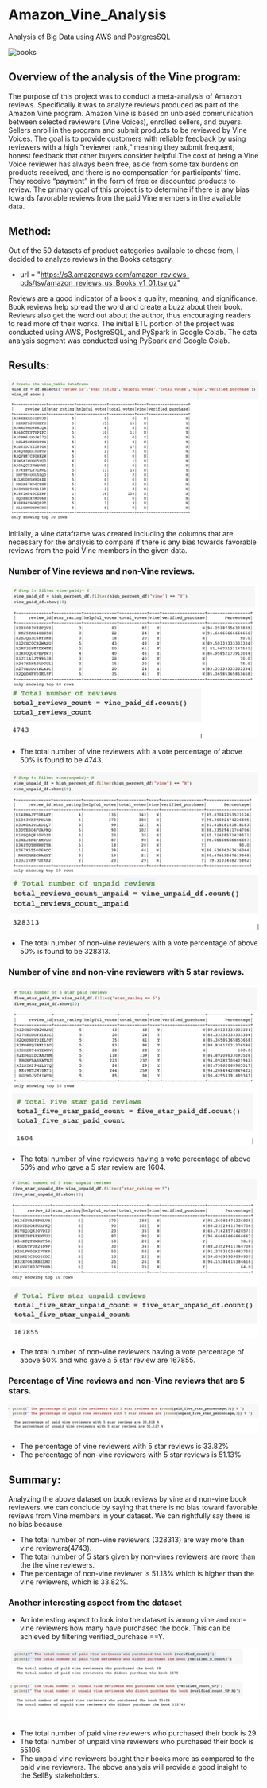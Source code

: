 # Amazon_Vine_Analysis

Analysis of Big Data using AWS and PostgresSQL

![books](https://cdn.rpglobalalliance.org/live/wp-content/uploads/2019/01/06131106/book-review.png)

## Overview of the analysis of the Vine program:

The purpose of this project was to conduct a meta-analysis of Amazon reviews. Specifically it was to analyze reviews produced as part of the Amazon Vine program. Amazon Vine is based on unbiased communication between selected reviewers (Vine Voices), enrolled sellers, and buyers. Sellers enroll in the program and submit products to be reviewed by Vine Voices. The goal is to provide customers with reliable feedback by using reviewers with a high “reviewer rank,” meaning they submit frequent, honest feedback that other buyers consider helpful.The cost of being a Vine Voice reviewer has always been free, aside from some tax burdens on products received, and there is no compensation for participants’ time. They receive “payment” in the form of free or discounted products to review. The primary goal of this project is to determine if there is any bias towards favorable reviews from the paid Vine members in the available data.

## Method:

Out of the 50 datasets of product categories available to chose from, I decided to analyze reviews in the Books category.
* url = "https://s3.amazonaws.com/amazon-reviews-pds/tsv/amazon_reviews_us_Books_v1_01.tsv.gz"

Reviews are a good indicator of a book's quality, meaning, and significance. Book reviews help spread the word and create a buzz about their book. Reviews also get the word out about the author, thus encouraging readers to read more of their works. The initial ETL portion of the project was conducted using AWS, PostgreSQL, and PySpark in Google Colab. The data analysis segment was conducted using PySpark and Google Colab.

## Results: 

![Vine_dataset](images/Vine_table_df.png)

Initially, a vine dataframe was created including the columns that are necessary for the analysis to compare if there is any bias towards favorable reviews from the paid Vine members in the given data.

### Number of Vine reviews and non-Vine reviews.

![image1](images/image_1.png)

* The total number of vine reviewers with a vote percentage of above 50% is found to be 4743.

![image2](images/image_2.png)

* The total number of non-vine reviewers with a vote percentage of above 50% is found to be 328313.

### Number of vine and non-vine reviewers with 5 star reviews.

![image3](images/image_3.png)

* The total number of vine reviewers having a vote percentage of above 50% and who gave a 5 star review are 1604.

![image4](images/image_4.png)

* The total number of non-vine reviewers having a vote percentage of above 50% and who gave a 5 star review are 167855.

### Percentage of Vine reviews and non-Vine reviews that are 5 stars.

![percentage](images/percentage.png)

* The percentage of vine reviewers with 5 star reviews is 33.82%
* The percentage of non-vine reviewers with 5 star reviews is 51.13%

## Summary:

Analyzing the above dataset on book reviews by vine and non-vine book reviewers, we can conclude by saying that there is no bias toward favorable reviews from Vine members in your dataset. We can rightfully say there is no bias because

* The total number of non-vine reviewers (328313) are way more than vine reviewers(4743).
* The total number of 5 stars given by non-vines reviewers are more than the the vine reviewers.
* The percentage of non-vine reviewer is 51.13% which is higher than the vine reviewers, which is 33.82%.

### Another interesting aspect from the dataset

* An interesting aspect to look into the dataset is among vine and non-vine reviewers how many have purchased the book. This can be achieved by filtering verified_purchase ==Y.

![additional](images/additional.png)
* The total number of paid vine reviewers who purchased their book is 29.
* The total number of unpaid vine reviewers who purchased their book is 55106.
* The unpaid vine reviewers bought their books more as compared to the paid vine reviewers.
The above analysis will provide a good insight to the SellBy stakeholders.



